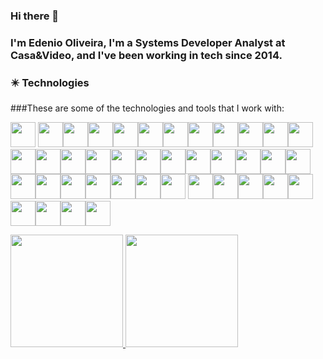 ### Hi there 👋

### I'm Edenio Oliveira, I'm a Systems Developer Analyst at Casa&Video, and I've been working in tech since 2014.

### :eight_pointed_black_star: Technologies

###These are some of the technologies and tools that I work with:

<img src="https://cdn.jsdelivr.net/gh/devicons/devicon/icons/java/java-original.svg" width="40" height="40"/> <img src="https://cdn.jsdelivr.net/gh/devicons/devicon/icons/linux/linux-original.svg" width="40" height="40"/><img src="https://cdn.jsdelivr.net/gh/devicons/devicon/icons/javascript/javascript-original.svg" width="40" height="40" /><img src="https://cdn.jsdelivr.net/gh/devicons/devicon/icons/typescript/typescript-original.svg" width="40" height="40" /><img src="https://cdn.jsdelivr.net/gh/devicons/devicon/icons/spring/spring-original.svg" width="40" height="40"/><img src="https://cdn.jsdelivr.net/gh/devicons/devicon/icons/postgresql/postgresql-original-wordmark.svg" width="40" height="40" /><img src="https://cdn.jsdelivr.net/gh/devicons/devicon/icons/mysql/mysql-original-wordmark.svg" width="40" height="40" /><img src="https://cdn.jsdelivr.net/gh/devicons/devicon/icons/microsoftsqlserver/microsoftsqlserver-plain-wordmark.svg" width="40" height="40" /><img src="https://cdn.jsdelivr.net/gh/devicons/devicon/icons/windows8/windows8-original.svg" width="40" height="40" /><img src="https://cdn.jsdelivr.net/gh/devicons/devicon/icons/docker/docker-original-wordmark.svg" width="40" height="40" /><img src="https://cdn.jsdelivr.net/gh/devicons/devicon/icons/kubernetes/kubernetes-plain-wordmark.svg" width="40" height="40" /><img src="https://cdn.jsdelivr.net/gh/devicons/devicon/icons/heroku/heroku-original-wordmark.svg" width="40" height="40" /><img src="https://cdn.jsdelivr.net/gh/devicons/devicon/icons/apachekafka/apachekafka-original-wordmark.svg" width="40" height="40" /><img src="https://cdn.jsdelivr.net/gh/devicons/devicon/icons/csharp/csharp-original.svg" width="40" height="40" /><img src="https://cdn.jsdelivr.net/gh/devicons/devicon/icons/figma/figma-original.svg" width="40" height="40" /><img src="https://cdn.jsdelivr.net/gh/devicons/devicon/icons/flutter/flutter-original.svg" width="40" height="40" /><img src="https://cdn.jsdelivr.net/gh/devicons/devicon/icons/gimp/gimp-original-wordmark.svg" width="40" height="40" /><img src="https://cdn.jsdelivr.net/gh/devicons/devicon/icons/github/github-original-wordmark.svg" width="40" height="40" /><img src="https://cdn.jsdelivr.net/gh/devicons/devicon/icons/gitlab/gitlab-original-wordmark.svg" width="40" height="40" /><img src="https://cdn.jsdelivr.net/gh/devicons/devicon/icons/inkscape/inkscape-original-wordmark.svg" width="40" height="40" /><img src="https://cdn.jsdelivr.net/gh/devicons/devicon/icons/html5/html5-original-wordmark.svg" width="40" height="40" /><img src="https://cdn.jsdelivr.net/gh/devicons/devicon/icons/pycharm/pycharm-original.svg" width="40" height="40" /><img src="https://cdn.jsdelivr.net/gh/devicons/devicon/icons/python/python-original-wordmark.svg" width="40" height="40" /><img src="https://cdn.jsdelivr.net/gh/devicons/devicon/icons/tomcat/tomcat-original-wordmark.svg" width="40" height="40" /><img src="https://cdn.jsdelivr.net/gh/devicons/devicon/icons/unity/unity-original.svg" width="40" height="40" /><img src="https://cdn.jsdelivr.net/gh/devicons/devicon/icons/ubuntu/ubuntu-plain-wordmark.svg" width="40" height="40"/><img src="https://cdn.jsdelivr.net/gh/devicons/devicon/icons/visualstudio/visualstudio-plain.svg" width="40" height="40" /><img src="https://cdn.jsdelivr.net/gh/devicons/devicon/icons/vscode/vscode-original-wordmark.svg" width="40" height="40" /><img src="https://cdn.jsdelivr.net/gh/devicons/devicon/icons/yarn/yarn-original.svg" width="40" height="40" /><img src="https://cdn.jsdelivr.net/gh/devicons/devicon/icons/opencv/opencv-original-wordmark.svg" width="40" height="40" /><img src="https://cdn.jsdelivr.net/gh/devicons/devicon/icons/blender/blender-original.svg" width="40" height="40"/> <img src="https://cdn.jsdelivr.net/gh/devicons/devicon/icons/pytest/pytest-original.svg" width="40" height="40" /><img src="https://cdn.jsdelivr.net/gh/devicons/devicon/icons/rstudio/rstudio-original.svg" width="40" height="40" /><img src="https://cdn.jsdelivr.net/gh/devicons/devicon/icons/react/react-original.svg" width="40" height="40" /><img src="https://cdn.jsdelivr.net/gh/devicons/devicon/icons/r/r-original.svg" width="40" height="40" /><img src="https://cdn.jsdelivr.net/gh/devicons/devicon/icons/npm/npm-original-wordmark.svg" width="40" height="40" /><img src="https://cdn.jsdelivr.net/gh/devicons/devicon/icons/jira/jira-original-wordmark.svg" width="40" height="40" /><img src="https://cdn.jsdelivr.net/gh/devicons/devicon/icons/firebase/firebase-plain.svg" width="40" height="40" /><img src="https://cdn.jsdelivr.net/gh/devicons/devicon/icons/bootstrap/bootstrap-original.svg" width="40" height="40" /><img src="https://cdn.jsdelivr.net/gh/devicons/devicon/icons/androidstudio/androidstudio-original.svg" width="40" height="40" />
          
          
          
                  
 <div>
<a href="https://github.com/edenio">
<img height="180em" src="https://github-readme-stats.vercel.app/api/top-langs/?username=edenio&layout=compact&langs_count=7&theme=dracula"/>
<img height="180em" src="https://github-readme-stats.vercel.app/api?username=edenio&show_icons=true&theme=dracula&include_all_commits=true&count_private=true"/>
</div>

<!--
**edenio/Edenio** is a ✨ _special_ ✨ repository because its `README.md` (this file) appears on your GitHub profile.

Here are some ideas to get you started:

- 🔭 I’m currently working on ...
- 🌱 I’m currently learning ...
- 👯 I’m looking to collaborate on ...
- 🤔 I’m looking for help with ...
- 💬 Ask me about ...
- 📫 How to reach me: ...
- 😄 Pronouns: ...
- ⚡ Fun fact: ...
-->
